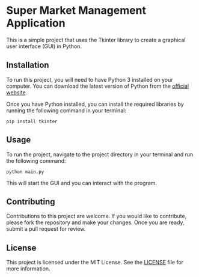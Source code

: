 # Super Market Management Application

This is a simple project that uses the Tkinter library to create a graphical user interface (GUI) in Python.

## Installation

To run this project, you will need to have Python 3 installed on your computer. You can download the latest version of Python from the [official website](https://www.python.org/downloads/).

Once you have Python installed, you can install the required libraries by running the following command in your terminal:

```
pip install tkinter
```

## Usage

To run the project, navigate to the project directory in your terminal and run the following command:

```
python main.py
```

This will start the GUI and you can interact with the program.

## Contributing

Contributions to this project are welcome. If you would like to contribute, please fork the repository and make your changes. Once you are ready, submit a pull request for review.

## License

This project is licensed under the MIT License. See the [LICENSE](LICENSE) file for more information.


